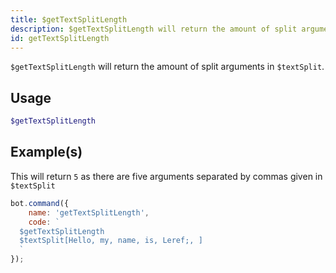```yaml
---
title: $getTextSplitLength
description: $getTextSplitLength will return the amount of split arguments in $textSplit
id: getTextSplitLength
---
```


`$getTextSplitLength` will return the amount of split arguments in `$textSplit`.

## Usage

```php
$getTextSplitLength
```

## Example(s)

This will return `5` as there are five arguments separated by commas given in `$textSplit`

```javascript
bot.command({
    name: 'getTextSplitLength',
    code: `
  $getTextSplitLength
  $textSplit[Hello, my, name, is, Leref;, ]
  `
});
```
